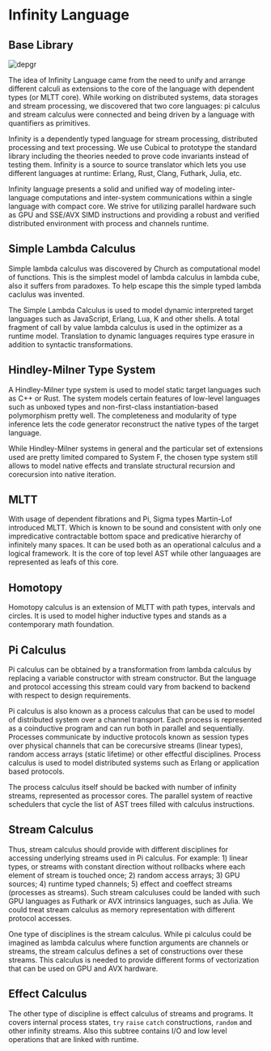 Infinity Language
=================

Base Library
------------

![depgr](https://github.com/groupoid/infinity/blob/master/doc/img/base.png?raw=true)

The idea of Infinity Language came from the need to unify and
arrange different calculi as extensions to the core of the
language with dependent types (or MLTT core). While working on
distributed systems, data storages and stream processing, we discovered that two core
languages: pi calculus and stream calculus were
connected and being driven by a language with quantifiers as primitives.

Infinity is a dependently typed language for stream processing,
distributed processing and text processing. We use Cubical to prototype
the standard library including the theories needed to
prove code invariants instead of testing them. Infinity is a source
to source translator which lets you use different languages at runtime:
Erlang, Rust, Clang, Futhark, Julia, etc.

Infinity language presents a solid and unified way of modeling inter-language
computations and inter-system communications within a single language with
compact core. We strive for utilizing parallel hardware such as GPU and
SSE/AVX SIMD instructions and providing a robust and verified distributed
environment with process and channels runtime.

Simple Lambda Calculus
----------------------

Simple lambda calculus was discovered by Church as computational model of functions.
This is the simplest model of lambda calculus in lambda cube, also it suffers from paradoxes.
To help escape this the simple typed lambda caclulus was invented.

The Simple Lambda Calculus is used to model dynamic interpreted
target languages such as JavaScript, Erlang, Lua, K and other shells.
A total fragment of call by value lambda calculus is used in the optimizer
as a runtime model. Translation to dynamic languages requires type erasure in
addition to syntactic transformations.

Hindley-Milner Type System
--------------------------

A Hindley-Milner type system is used to model static target languages such as C++ or Rust.
The system models certain features of low-level languages such as unboxed
types and non-first-class instantiation-based polymorphism pretty well.
The completeness and modularity of type inference lets the code generator
reconstruct the native types of the target language.

While Hindley-Milner systems in general and the particular set of extensions
used are pretty limited compared to System F, the chosen type system still
allows to model native effects and translate structural recursion and
corecursion into native iteration.

MLTT
----

With usage of dependent fibrations and Pi, Sigma types Martin-Lof introduced MLTT.
Which is known to be sound and consistent with only one impredicative contractable
bottom space and predicative hierarchy of infinitely many spaces. It can be used both as
an operational calculus and a logical framework. It is the core of top level AST while
other languaages are represented as leafs of this core.

Homotopy
--------

Homotopy calculus is an extension of MLTT with path types, intervals and circles.
It is used to model higher inductive types and stands as a contemporary math foundation.

Pi Calculus
-----------

Pi calculus can be obtained by a transformation from lambda
calculus by replacing a variable constructor with stream constructor.
But the language and protocol accessing this stream could vary
from backend to backend with respect to design requirements.

Pi calculus is also known as a process calculus that can be used to model of distributed system
over a channel transport. Each process is represented as a coinductive program and can 
run both in parallel and sequentially. Processes communicate by inductive protocols
known as session types over physical channels that can be corecursive streams (linear types),
random access arrays (static lifetime) or other effectful disciplines. Process calculus
is used to model distributed systems such as Erlang or application based protocols.

The process calculus itself should be backed with number of infinity streams,
represented as processor cores. The parallel system of reactive schedulers
that cycle the list of AST trees filled with calculus instructions.

Stream Calculus
---------------

Thus, stream calculus should provide with different disciplines for accessing
underlying streams used in Pi calculus. For example: 1) linear types, or streams with
constant direction without rollbacks where each element of stream is touched once;
2) random access arrays; 3) GPU sources; 4) runtime typed channels;
5) effect and coeffect streams (processes as streams). Such stream
calculuses could be landed with such GPU languages as Futhark
or AVX intrinsics languages, such as Julia. We could treat
stream calculus as memory representation with different protocol accesses.

One type of disciplines is the stream calculus. While pi calculus could be imagined as
lambda calculus where function arguments are channels or streams, the stream calculus defines a set
of constructions over these streams. This calculus is needed to provide different forms
of vectorization that can be used on GPU and AVX hardware.

Effect Calculus
---------------

The other type of discipline is effect calculus of streams and programs. It covers internal
process states, `try` `raise` `catch` constructions, `random` and other infinity streams.
Also this subtree contains I/O and low level operations that are linked with runtime.
